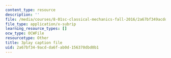 ```yaml
---
content_type: resource
description: ''
file: /media/courses/8-01sc-classical-mechanics-fall-2016/2a67bf349acdda6fab0d156370dbd0b1_dHMGV_WOG7w.srt
file_type: application/x-subrip
learning_resource_types: []
ocw_type: OCWFile
resourcetype: Other
title: 3play caption file
uid: 2a67bf34-9acd-da6f-ab0d-156370dbd0b1
---
```

